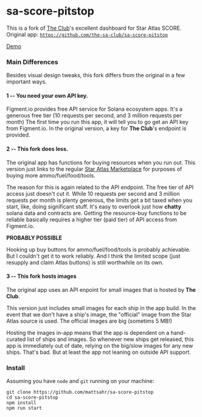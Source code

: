 # sa-score-pitstop

This is a fork of <a href="https://staratlas.club/">The Club</a>'s excellent dashboard for Star Atlas SCORE.  
Original app: <a href="https://github.com/the-sa-club/sa-score-pitstop">`https://github.com/the-sa-club/sa-score-pitstop`</a>

<a href="https://mattsahr.github.io/sa-score-pitstop">Demo</a>



### Main Differences
Besides visual design tweaks, this fork differs from the original in a few important ways.

#### 1 -- You need your own API key.  

Figment.io provides free API service for Solana ecosystem apps.  It's a generous free tier (10 requests per second, and 3 million requests per month)   The first time you run this app, it will tell you to go get an API key from Figment.io.  In the original version, a key for **The Club**'s endpoint is provided.

#### 2 -- This fork does less.  

The original app has functions for buying resources when you run out.  This version just links to the regular <a href="https://play.staratlas.com/market/">Star Atlas Marketplace</a> for purposes of buying more ammo/fuel/food/tools.  

The reason for this is again related to the API endpoint.  The free tier of API access just doesn't cut it.  While 10 requests per second and 3 million requests per month is plenty generous, the limits get a bit taxed when you start, like, doing significant stuff.  It's easy to overlook just how **chatty** solana data and contracts are.  Getting the resource-buy functions to be reliable basically requires a higher tier (paid tier) of API access from Figment.io.

**PROBABLY POSSIBLE**

Hooking up buy buttons for ammo/fuel/food/tools is probably achievable.  But I couldn't get it to work reliably.  And I think the limited scope (just resupply and claim Atlas buttons) is still worthwhile on its own. 


#### 3 -- This fork hosts images

The original app uses an API enpoint for small images that is hosted by **The Club**.  

This version just includes small images for each ship in the app build.  In the event that we don't have a ship's image, the "official" image from the Star Atlas source is used.   The official images are big (sometims 5 MB!) 

Hosting the images in-app means that the app is dependent on a hand-curated list of ships and images.  So whenever new ships get released, this app is immediately out of date, relying on the big/slow images for any new ships.  That's bad.  But at least the app not leaning on outside API support.


### Install

Assuming you have `node` and `git` running on your machine:

```
git clone https://github.com/mattsahr/sa-score-pitstop
cd sa-score-pitstop
npm install
npm run start
```
